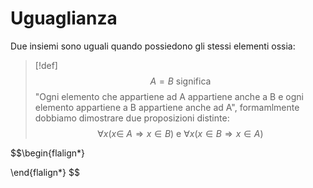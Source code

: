 # Uguaglianza
Due insiemi sono uguali quando possiedono gli stessi elementi ossia:

>[!def]
>$$A = B \text{ significa}$$
>"Ogni elemento che appartiene ad A appartiene anche a B e ogni elemento appartiene a B appartiene anche ad A", formamlmente dobbiamo dimostrare due proposizioni distinte:
>$$\forall x(x\in\ A \Longrightarrow x \in B)\text{ e } \forall x(x \in B \Longrightarrow x \in A)$$


$$\begin{flalign*}
	
\end{flalign*}
$$